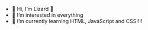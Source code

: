 - 👋 Hi, I’m Lizard 🐊
- 👀 I’m interested in everything
- 🌱 I’m currently learning HTML, JavaScript and CSS!!!!

<!---
TheLizardCute/TheLizardCute is a ✨ special ✨ repository because its `README.md` (this file) appears on your GitHub profile.
You can click the Preview link to take a look at your changes.
--->
